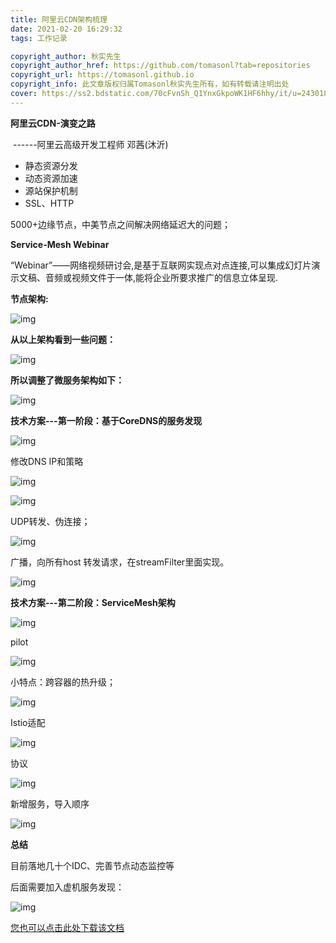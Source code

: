 ```yaml
---
title: 阿里云CDN架构梳理
date: 2021-02-20 16:29:32
tags: 工作记录

copyright_author: 秋实先生
copyright_author_href: https://github.com/tomasonl?tab=repositories
copyright_url: https://tomasonl.github.io
copyright_info: 此文章版权归属Tomasonl秋实先生所有，如有转载请注明出处
cover: https://ss2.bdstatic.com/70cFvnSh_Q1YnxGkpoWK1HF6hhy/it/u=2430186389,1658586813&fm=26&gp=0.jpg
---
```


**阿里云CDN-演变之路**

​                                                                  ------阿里云高级开发工程师 邓茜(沐沂)

- 静态资源分发
- 动态资源加速
- 源站保护机制
- SSL、HTTP

5000+边缘节点，中美节点之间解决网络延迟大的问题；

**Service-Mesh Webinar**

“Webinar”——网络视频研讨会,是基于互联网实现点对点连接,可以集成幻灯片演示文稿、音频或视频文件于一体,能将企业所要求推广的信息立体呈现.

**节点架构:**

![img](https://cdn.jsdelivr.net/gh/tomasonl/CDNRepo@1.2/Pic/article/1.png)

**从以上架构看到一些问题：**

![img](https://cdn.jsdelivr.net/gh/tomasonl/CDNRepo@1.2/Pic/article/2.png)

**所以调整了微服务架构如下：**

![img](https://cdn.jsdelivr.net/gh/tomasonl/CDNRepo@1.2/Pic/article/3.png)

**技术方案---第一阶段：基于CoreDNS的服务发现**

![img](https://cdn.jsdelivr.net/gh/tomasonl/CDNRepo@1.2/Pic/article/4.png)

修改DNS IP和策略

![img](https://cdn.jsdelivr.net/gh/tomasonl/CDNRepo@1.2/Pic/article/5.png)

![img](https://cdn.jsdelivr.net/gh/tomasonl/CDNRepo@1.2/Pic/article/6.png)

UDP转发、伪连接；

![img](https://cdn.jsdelivr.net/gh/tomasonl/CDNRepo@1.2/Pic/article/7.png)

广播，向所有host 转发请求，在streamFilter里面实现。

![img](https://cdn.jsdelivr.net/gh/tomasonl/CDNRepo@1.2/Pic/article/8.png)

**技术方案---第二阶段：ServiceMesh架构**

![img](https://cdn.jsdelivr.net/gh/tomasonl/CDNRepo@1.2/Pic/article/9.png)

pilot 

![img](https://cdn.jsdelivr.net/gh/tomasonl/CDNRepo@1.2/Pic/article/10.png)

小特点：跨容器的热升级；

![img](https://cdn.jsdelivr.net/gh/tomasonl/CDNRepo@1.2/Pic/article/11.png)

Istio适配

![img](https://cdn.jsdelivr.net/gh/tomasonl/CDNRepo@1.2/Pic/article/12.png)

协议

![img](https://cdn.jsdelivr.net/gh/tomasonl/CDNRepo@1.2/Pic/article/13.png)

新增服务，导入顺序

![img](https://cdn.jsdelivr.net/gh/tomasonl/CDNRepo@1.2/Pic/article/14.png)

**总结**

目前落地几十个IDC、完善节点动态监控等

后面需要加入虚机服务发现：

![img](https://cdn.jsdelivr.net/gh/tomasonl/CDNRepo@1.2/Pic/article/15.png)

 [您也可以点击此处下载该文档](/download/阿里云CDN-演变之路.pdf)